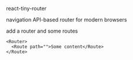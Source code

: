 react-tiny-router

navigation API-based router for modern browsers


add a router and some routes

```
<Router>
  <Route path="">Some content</Route>
</Route>
```

